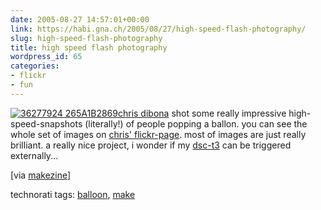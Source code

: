 ```yaml
---
date: 2005-08-27 14:57:01+00:00
link: https://habi.gna.ch/2005/08/27/high-speed-flash-photography/
slug: high-speed-flash-photography
title: high speed flash photography
wordpress_id: 65
categories:
- flickr
- fun
---
```



[![ 36277924 265A1B2869](https://habi.gna.ch/blog/images/_36277924_265a1b2869-tm.jpg)](https://habi.gna.ch/blog/images/_36277924_265a1b2869.jpg)[chris dibona](http://egofood.blogspot.com/2005/08/high-speed-flash-photography-at-foo.html) shot some really impressive high-speed-snapshots (literally!) of people popping a ballon. you can see the whole set of images on [chris' flickr-page](https://www.flickr.com/photos/cdibona/sets/801894/). most of images are just really brilliant. a really nice project, i wonder if my [dsc-t3](https://amazon.de/exec/obidos/redirect?tag=habignach-20%26link_code=xm2%26camp=2025%26creative=165953%26path=http://www.amazon.de/gp/redirect.html%253fASIN=B0002Z7X9O%2526tag=habignach-20%2526lcode=xm2%2526cID=2025%2526ccmID=165953%2526location=/o/ASIN/B0002Z7X9O%25253FSubscriptionId=02ZH6J1W0649DTNS6002) can be triggered externally...



[via [makezine](http://www.makezine.com/blog/archive/2005/08/high_speed_flas_1.html?CMP=OTC-0D6B48984890)]





technorati tags: [balloon](http://www.technorati.com/tag/balloon), [make](http://www.technorati.com/tag/make)

